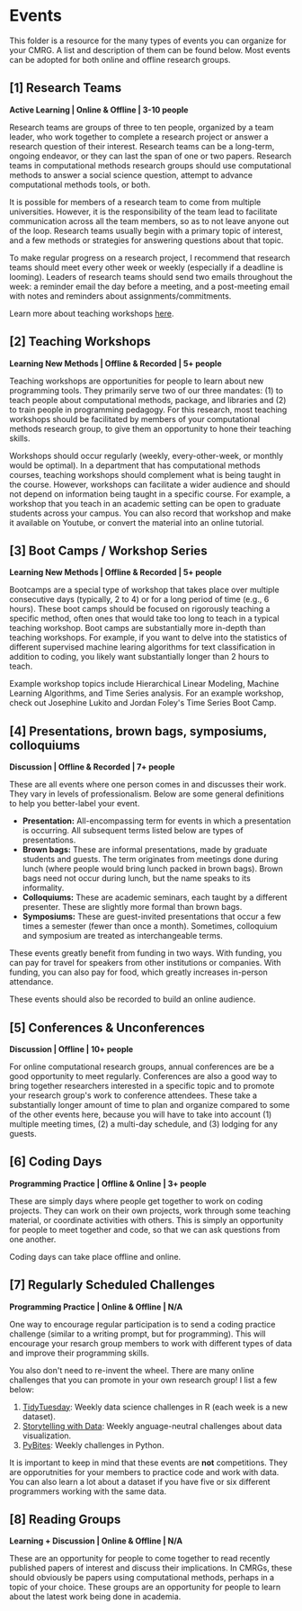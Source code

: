 # Events
This folder is a resource for the many types of events you can organize for your CMRG. A list and description of them can be found below. Most events can be adopted for both online and offline research groups. 

## [1] Research Teams
**Active Learning | Online & Offline | 3-10 people**

Research teams are groups of three to ten people, organized by a team leader, who work together to complete a research project or answer a research question of their interest. Research teams can be a long-term, ongoing endeavor, or they can last the span of one or two papers. Research teams in computational methods research groups should use computational methods to answer a social science question,  attempt to advance computational methods tools, or both. 

It is possible for members of a research team to come from multiple universities. However, it is the responsibility of the team lead to facilitate communication across all the team members, so as to not leave anyone out of the loop. Research teams usually begin with a primary topic of interest, and a few methods or strategies for answering questions about that topic. 

To make regular progress on a research project, I recommend that research teams should meet every other week or weekly (especially if a deadline is looming). Leaders of research teams should send two emails throughout the week: a reminder email the day before a meeting, and a post-meeting email with notes and reminders about assignments/commitments.

Learn more about teaching workshops [here](https://github.com/jlukito/computational-comm-rg-guide/blob/master/events/teaching-workshops.md).

## [2] Teaching Workshops
**Learning New Methods | Offline & Recorded | 5+ people**

Teaching workshops are opportunities for people to learn about new programming tools. They primarily serve two of our three mandates: (1) to teach people about computational methods, package, and libraries and (2) to train people in programming pedagogy. For this research, most teaching workshops should be facilitated by members of your computational methods research group, to give them an opportunity to hone their teaching skills.

Workshops should occur regularly (weekly, every-other-week, or monthly would be optimal). In a department that has computational methods courses, teaching workshops should complement what is being taught in the course. However, workshops can facilitate a wider audience and should not depend on information being taught in a specific course. For example, a workshop that you teach in an academic setting can be open to graduate students across your campus. You can also record that workshop and make it available on Youtube, or convert the material into an online tutorial. 

## [3] Boot Camps / Workshop Series
**Learning New Methods | Offline & Recorded | 5+ people**

Bootcamps are a special type of workshop that takes place over multiple consecutive days (typically, 2 to 4) or for a long period of time (e.g., 6 hours). These boot camps should be focused on rigorously teaching a specific method, often ones that would take too long to teach in a typical teaching workshop. Boot camps are substantially more in-depth than teaching workshops. For example, if you want to delve into the statistics of different supervised machine learing algorithms for text classification in addition to coding, you likely want substantially longer than 2 hours to teach. 

Example workshop topics include Hierarchical Linear Modeling, Machine Learning Algorithms, and Time Series analysis. For an example workshop, check out Josephine Lukito and Jordan Foley's Time Series Boot Camp. 

## [4] Presentations, brown bags, symposiums, colloquiums
**Discussion | Offline & Recorded | 7+ people**

These are all events where one person comes in and discusses their work. They vary in levels of professionalism. Below are some general definitions to help you better-label your event.

* **Presentation:** All-encompassing term for events in which a presentation is occurring. All subsequent terms listed below are types of presentations.
*	**Brown bags:** These are informal presentations, made by graduate students and guests. The term originates from meetings done during lunch (where people would bring lunch packed in brown bags). Brown bags need not occur during lunch, but the name speaks to its informality.
* **Colloquiums:** These are academic seminars, each taught by a different presenter. These are slightly more formal than brown bags. 
*	**Symposiums:** These are guest-invited presentations that occur a few times a semester (fewer than once a month). Sometimes, colloquium and symposium are treated as interchangeable terms.

These events greatly benefit from funding in two ways. With funding, you can pay for travel for speakers from other institutions or companies. With funding, you can also pay for food, which greatly increases in-person attendance.

These events should also be recorded to build an online audience.

## [5] Conferences & Unconferences
**Discussion | Offline | 10+ people**

For online computational research groups, annual conferences are be a good opportunity to meet regularly. Conferences are also a good way to bring together researchers interested in a specific topic and to promote your research group's work to conference attendees. These take a substantially longer amount of time to plan and organize compared to some of the other events here, because you will have to take into account (1) multiple meeting times, (2) a multi-day schedule, and (3) lodging for any guests. 

## [6] Coding Days
**Programming Practice | Offline & Online | 3+ people**

These are simply days where people get together to work on coding projects. They can work on their own projects, work through some teaching material, or coordinate activities with others. This is simply an opportunity for people to meet together and code, so that we can ask questions from one another.

Coding days can take place offline and online.

## [7] Regularly Scheduled Challenges
**Programming Practice | Online & Offline | N/A** 

One way to encourage regular participation is to send a coding practice challenge (similar to a writing prompt, but for programming). This will encourage your resarch group members to work with different types of data and improve their programming skills.

You also don't need to re-invent the wheel. There are many online challenges that you can promote in your own research group! I list a few below:

1. [TidyTuesday](https://github.com/rfordatascience/tidytuesday): Weekly data science challenges in R (each week is a new dataset).
2. [Storytelling with Data](http://www.storytellingwithdata.com/swdchallenge): Weekly anguage-neutral challenges about data visualization.
3. [PyBites](https://pybit.es/pages/challenges.html): Weekly challenges in Python.

It is important to keep in mind that these events are **not** competitions. They are opporutnities for your members to practice code and work with data. You can also learn a lot about a dataset if you have five or six different programmers working with the same data. 

## [8] Reading Groups
**Learning + Discussion | Online & Offline | N/A** 

These are an opportunity for people to come together to read recently published papers of interest and discuss their implications. In CMRGs, these should obviously be papers using computational methods, perhaps in a topic of your choice. These groups are an opportunity for people to learn about the latest work being done in academia. 
